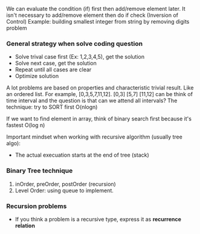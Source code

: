 We can evaluate the condition (if) first then add/remove element later. It isn't necessary to add/remove element then do if check (Inversion of Control) 
Example: building smallest integer from string  by removing digits problem

### General strategy when solve coding question
 - Solve trival case first (Ex: 1,2,3,4,5), get the solution
 - Solve next case, get the solution
 - Repeat until all cases are clear
 - Optimize solution 

A lot problems are based on properties and characteristic trivial result. Like an ordered list. For example, [0,3,5,7,11,12]. [0,3] [5,7] [11,12] can be think of time interval and the question is that can we attend all intervals? The technique: try to SORT first O(nlogn)

If we want to find element in array, think of binary search first because it's fastest O(log n)

Important mindset when working with recursive algorithm (usually tree algo):
- The actual execuation starts at the end of tree (stack)

### Binary Tree technique
1. inOrder, preOrder, postOrder (recursion)
2. Level Order: using queue to implement.

### Recursion problems
- If you think a problem is a recursive type, express it as **recurrence relation**